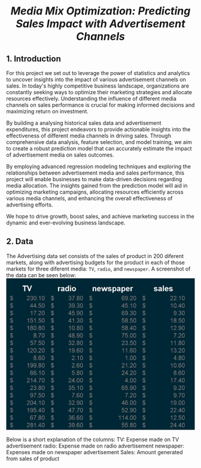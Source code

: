 # **<p style="text-align: center;font-style: italic;">Media Mix Optimization: Predicting Sales Impact with Advertisement Channels</p>**



## 1. Introduction

For this project we set out to leverage the power of statistics and analytics to uncover insights into the impact of various advertisement channels on sales. In today's highly competitive business landscape, organizations are constantly seeking ways to optimize their marketing strategies and allocate resources effectively. Understanding the influence of different media channels on sales performance is crucial for making informed decisions and maximizing return on investment.

By building a analysing historical sales data and advertisement expenditures, this project endeavors to provide actionable insights into the effectiveness of different media channels in driving sales. Through comprehensive data analysis, feature selection, and model training, we aim to create a robust prediction model that can accurately estimate the impact of advertisement media on sales outcomes.

By employing advanced regression modeling techniques and exploring the relationships between advertisement media and sales performance, this project will enable businesses to make data-driven decisions regarding media allocation. The insights gained from the prediction model will aid in optimizing marketing campaigns, allocating resources efficiently across various media channels, and enhancing the overall effectiveness of advertising efforts.

We hope to drive growth, boost sales, and achieve marketing success in the dynamic and ever-evolving business landscape.

## 2. Data

The Advertising data set consists of the sales of product
in 200 diferent markets, along with advertising budgets for the product in
each of those markets for three diferent media: `TV`, `radio`, and `newspaper`. A screenshot of the data can be seen below:
![alt text](/images/dataset.png "Sales and ADverisement Expenditure")

Below is a short explanation of the columns:
TV: Expense made on TV advertisement
radio: Expense made on radio advertisement
newspaper: Expenses made on newspaper advertisement
Sales: Amount generated from sales of product


